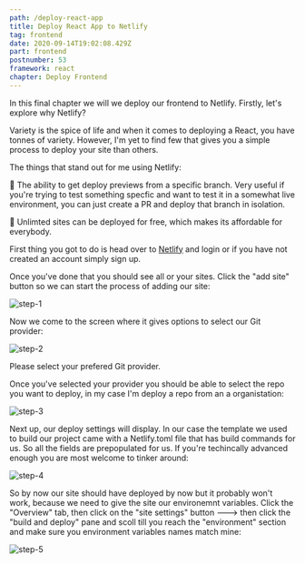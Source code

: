 ```yaml
---
path: /deploy-react-app
title: Deploy React App to Netlify
tag: frontend
date: 2020-09-14T19:02:08.429Z
part: frontend
postnumber: 53
framework: react
chapter: Deploy Frontend
---
```


In this final chapter we will we deploy our frontend to Netlify. Firstly, let's explore why Netlify?

Variety is the spice of life and when it comes to deploying a React, you have tonnes of variety. However, I'm yet to find few that gives you a simple process to deploy your site than others.

The things that stand out for me using Netlify:

🦚 The ability to get deploy previews from a specific branch. Very useful if you're trying to test something specfic and want to test it in a somewhat live environment, you can just create a PR and deploy that branch in isolation.

🦚 Unlimted sites can be deployed for free, which makes its affordable for everybody.

First thing you got to do is head over to [Netlify](https://netlify.com/) and login or if you have not created an account simply sign up.

Once you've done that you should see all or your sites. Click the "add site" button so we can start the process of adding our site:

![step-1](/uploads/net_r_1.png)

Now we come to the screen where it gives options to select our Git provider:

![step-2](/uploads/net_r_2.png)

Please select your prefered Git provider.

Once you've selected your provider you should be able to select the repo you want to deploy, in my case I'm deploy a repo from an a organistation:

![step-3](/uploads/net_r_3.png)

Next up, our deploy settings will display. In our case the template we used to build our project came with a Netlify.toml file that has build commands for us. So all the fields are prepopulated for us. If you're techincally advanced enough you are most welcome to tinker around:

![step-4](/uploads/net_r_4.png)

So by now our site should have deployed by now but it probably won't work, because we need to give the site our environemnt variables. Click the "Overview" tab, then click on the "site settings" button ---> then click the "build and deploy" pane and scoll till you reach the "environment" section and make sure you environment variables names match mine:

![step-5](/uploads/net_r_5.png)
